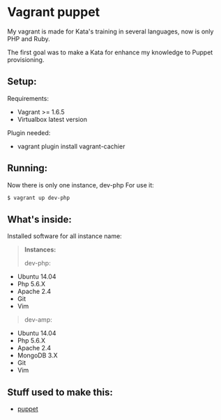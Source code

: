 Vagrant puppet
=============

My vagrant is made for  Kata's training in several languages, now is only PHP and Ruby.

The first goal was to make a Kata for enhance my knowledge to Puppet provisioning.

Setup:
------------


Requirements:
 - Vagrant >= 1.6.5
 - Virtualbox latest version

Plugin needed:
 - vagrant plugin install vagrant-cachier

Running:
--------------


Now there is only one instance, dev-php
For use it:
```bash
$ vagrant up dev-php
```

What's inside:
-----------------


Installed software for all instance name:

> **Instances:**
> 
> dev-php:
 * Ubuntu 14.04
 * Php 5.6.X
 * Apache 2.4
 * Git
 * Vim
 >
 > dev-amp:
 * Ubuntu 14.04
 * Php 5.6.X
 * Apache 2.4
 * MongoDB 3.X
 * Git
 * Vim

## Stuff used to make this:
 * [puppet](https://puppetlabs.com/)

